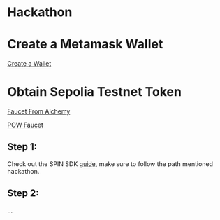 # Hackathon

# Create a Metamask Wallet

[Create a Wallet](https://support.metamask.io/getting-started/getting-started-with-metamask/)

# Obtain Sepolia Testnet Token

[Faucet From Alchemy](https://www.alchemy.com/faucets/ethereum-sepolia)

[POW Faucet](https://sepolia-faucet.pk910.de/)

## Step 1:

Check out the SPIN SDK [guide](./GUIDE.md), make sure to follow the path mentioned hackathon.

## Step 2:

...
